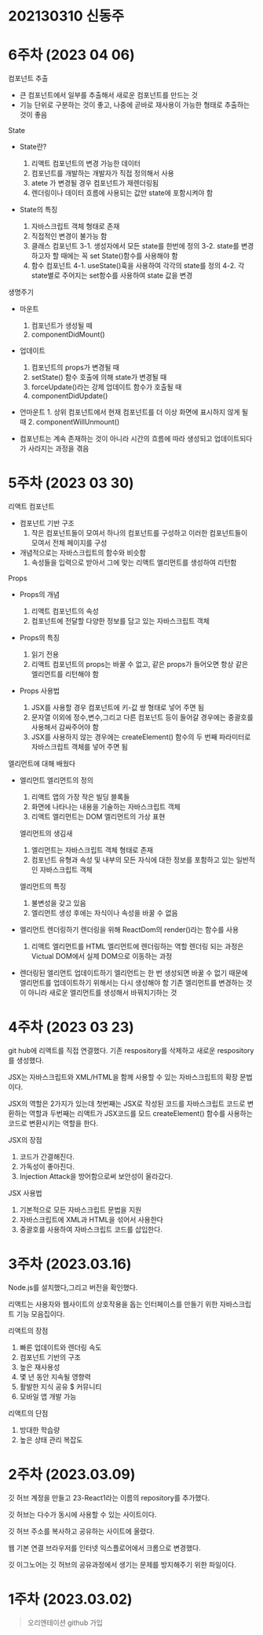 # 202130310 신동주
# 6주차 (2023 04 06)

컴포넌트 추출
  - 큰 컴포넌트에서 일부를 추출해서 새로운 컴포넌트를 만드는 것
  - 기능 단위로 구분하는 것이 좋고, 나중에 곧바로 재사용이 가능한 형태로 추출하는 것이 좋음
 
State
  - State란?
     1. 리액트 컴포넌트의 변경 가능한 데이터
     2. 컴포넌트를 개발하는 개발자가 직접 정의해서 사용
     3.  atete 가 변경될 경우 컴포넌트가 재렌더링됨
     4.  렌더링이나 데이터 흐름에 사용되는 값만 state에 포함시켜야 함

  - State의 특징
     1. 자바스크립트 객체 형태로 존재
     2. 직접적인 변경이 불가능 함
     3. 클래스 컴포넌트
      3-1. 생성자에서 모든 state를 한번에 정의
      3-2. state를 변경하고자 할 때에는 꼭 set State()함수를 사용해야 함
     4. 함수 컴포넌트
      4-1. useState()훅을 사용하여 각각의 state를 정의
      4-2. 각 state별로 주어지는 set함수를 사용하여 state 값을 변경

생명주기
   - 마운트
     1. 컴포넌트가 생성될 떼
     2. componentDidMount()

   - 업데이트
     1. 컴포넌트의 props가 변경될 때
     2. setState() 함수 호출에 의해 state가 변경될 때
     3. forceUpdate()라는 강제 업데이트 함수가 호출될 때
     4. componentDidUpdate()
   
   -  언마운트
     1. 상위 컴포넌트에서 현재 컴포넌트를 더 이상 화면에 표시하지 않게 될 때
     2. componentWillUnmount()
   
   - 컴포넌트는 계속 존재하는 것이 아니라 시간의 흐름에 따라 생성되고 업데이트되다가 사라지는 과정을 겪음
    


# 5주차 (2023 03 30)

리액트 컴포넌트
- 컴포넌트 기반 구조
   1. 작은 컴포넌트들이 모여서 하나의 컴포넌트를 구성하고 이러한 컴포넌트들이 모여서 전체 페이지를 구성
- 개념적으로는 자바스크립트의 함수와 비슷함
   1. 속성들을 입력으로 받아서 그에 맞는 리액트 엘리먼트를 생성하여 리턴함

Props
 - Props의 개념
   1. 리액트 컴포넌트의 속성
   2. 컴포넌트에 전달할 다양한 정보를 담고 있는 자바스크립트 객체
   
 - Props의 특징
   1. 읽기 전용
   2. 리액트 컴포넌트의 props는 바꿀 수 없고, 같은 props가 들어오면 항상 같은 엘리먼트를 리턴해야 함
   
 - Props 사용법
   1. JSX를 사용할 경우 컴포넌트에 키-값 쌍 형태로 넣어 주면 됨
   2. 문자열 이외에 정수,변수,그리고 다른 컴포넌트 등이 들어갈 경우에는 중괄호를 사용해서 감싸주어야 함
   3. JSX를 사용하지 않는 경우에는 createElement() 함수의 두 번째 파라미터로 자바스크립트 객체를 넣어 주면 됨

엘리먼트에 대해 배웠다
- 엘리먼트
   엘리먼트의 정의
   1. 리액트 앱의 가장 작은 빌딩 블록들
   2. 화면에 나타나는 내용을 기술하는 자바스크립트 객체
   3. 리액트 엘리먼트는 DOM 엘리먼트의 가상 표현

  엘리먼트의 생김새
   1. 엘리먼트는 자바스크립트 객체 형태로 존재
   2. 컴포넌트 유형과 속성 및 내부의 모든 자식에 대한 정보를 포함하고 있는 일반적인 자바스크립트 객체

  엘리먼트의 특징
   1. 불변성을 갖고 있음
   2. 엘리먼트 생성 후에는 자식이나 속성을 바꿀 수 없음

- 엘리먼트 렌더링하기
   렌더링을 위해 ReactDom의 render()라는 함수를 사용
    1. 리액트 엘리먼트를 HTML 엘리먼트에 렌더링하는 역할
   렌더링 되는 과정은 Victual DOM에서 실제 DOM으로 이동하는 과정
- 렌더링된 엘리먼트 업데이트하기
    엘리먼트는 한 번 생성되면 바꿀 수 없기 때문에 엘리먼트를 업데이트하기 위해서는 다시 생성해야 함
    기존 엘리먼트를 변경하는 것이 아니라 새로운 엘리먼트를 생성해서 바꿔치기하는 것


# 4주차 (2023 03 23)

git hub에 리액트를 직접 연결했다.
기존  respository를 삭제하고 새로운 respository를 생성했다.

JSX는 자바스크립트와 XML/HTML을 함께 사용할 수 있는 자바스크립트의 확장 문법이다.

JSX의 역할은 2가지가 있는데 첫번째는 JSX로 작성된 코드를 자바스크립트 코드로 변환하는 역할과 두번째는 리액트가 JSX코드를 모드 createElement() 함수를 사용하는 코드로 변환시키는 역할을 한다.

JSX의 장점
   1. 코드가 간결해진다.
   2. 가독성이 좋아진다.
   3. Injection Attack을 방어함으로써 보안성이 올라갔다. 

JSX 사용법
   1. 기본적으로 모든 자바스크립트 문법을 지원
   2. 자바스크립트에 XML과 HTML을 섞어서 사용한다
   3. 중괄호를 사용하여 자바스크립트 코드를 삽입한다. 

# 3주차 (2023.03.16)

Node.js를 설치했다,그리고 버전을 확인했다.

리액트는 사용자와 웹사이트의 상호작용을 돕는 인터페이스를 만들기 위한 자바스크립트 기능 모음집이다.

리액트의 장점
 1. 빠른 업데이트와 렌더링 속도
 2. 컴포넌트 기반의 구조
 3. 높은 재사용성
 4. 몇 년 동안 지속될 영향력
 5. 활발한 지식 공유 $ 커뮤니티
 6. 모바일 앱 개발 가능

리액트의 단점
 1. 방대한 학습량
 2. 높은 상태 관리 복잡도

# 2주차 (2023.03.09)

깃 허브 계정을 만들고  23-React1라는 이름의 repository를 추가했다.

깃 허브는 다수가 동시에 사용할 수 있는 사이트이다.

깃 허브 주소를 복사하고 공유하는 사이트에 올렸다.

웹 기본 연결 브라우저를 인터넷 익스플로어에서 크롬으로 변경했다.

깃 이그노어는 깃 허브의 공유과정에서 생기는 문제를 방지해주기 위한 파일이다.


# 1주차 (2023.03.02)
> 오리엔테이션
> github 가입